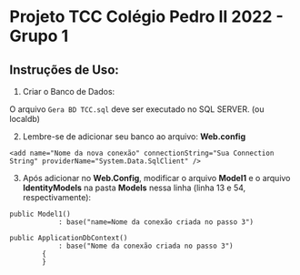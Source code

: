 # Projeto TCC Colégio Pedro II 2022 - Grupo 1
## Instruções de Uso:

1. Criar o Banco de Dados:

O arquivo ```Gera BD TCC.sql``` deve ser executado no SQL SERVER. (ou localdb)

2. Lembre-se de adicionar seu banco ao arquivo: **Web.config** 

```
<add name="Nome da nova conexão" connectionString="Sua Connection String" providerName="System.Data.SqlClient" />
```

3. Após adicionar no **Web.Config**, modificar o arquivo **Model1** e o arquivo **IdentityModels** na pasta **Models** nessa linha (linha 13 e 54, respectivamente):

```
public Model1()
            : base("name=Nome da conexão criada no passo 3")
```

```
public ApplicationDbContext()
            : base("Nome da conexão criada no passo 3")
        {
        }
```

